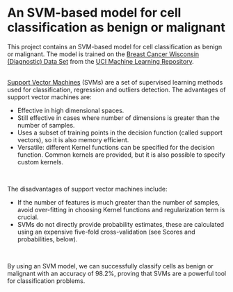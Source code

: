 # An SVM-based model for cell classification as benign or malignant

This project contains an SVM-based model for cell classification as benign or malignant. The model is trained on the [Breast Cancer Wisconsin (Diagnostic) Data Set](https://archive.ics.uci.edu/ml/datasets/Breast+Cancer+Wisconsin+(Diagnostic)) from the [UCI Machine Learning Repository](https://archive.ics.uci.edu/ml/index.php).<br>
<br>

[Support Vector Machines](https://towardsdatascience.com/support-vector-machine-introduction-to-machine-learning-algorithms-934a444fca47) (SVMs) are a set of supervised learning methods used for classification, regression and outliers detection. The advantages of support vector machines are:<br>
* Effective in high dimensional spaces.<br>
* Still effective in cases where number of dimensions is greater than the number of samples.<br>
* Uses a subset of training points in the decision function (called support vectors), so it is also memory efficient.<br>
* Versatile: different Kernel functions can be specified for the decision function. Common kernels are provided, but it is also possible to specify custom kernels.<br>
<br>

The disadvantages of support vector machines include:<br>
* If the number of features is much greater than the number of samples, avoid over-fitting in choosing Kernel functions and regularization term is crucial.<br>
* SVMs do not directly provide probability estimates, these are calculated using an expensive five-fold cross-validation (see Scores and probabilities, below).<br>
<br>

By using an SVM model, we can successfully classify cells as benign or malignant with an accuracy of 98.2%, proving that SVMs are a powerful tool for classification problems.<br>

